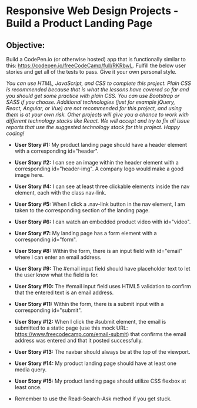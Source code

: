 
# Responsive Web Design Projects - Build a Product Landing Page

## Objective: 
Build a CodePen.io (or otherwise hosted) app that is functionally similar to this: https://codepen.io/freeCodeCamp/full/RKRbwL.
Fulfill the below user stories and get all of the tests to pass. Give it your own personal style.

*You can use HTML, JavaScript, and CSS to complete this project. Plain CSS is recommended because that is what the lessons have covered so far and you should get some practice with plain CSS. You can use Bootstrap or SASS if you choose. Additional technologies (just for example jQuery, React, Angular, or Vue) are not recommended for this project, and using them is at your own risk. Other projects will give you a chance to work with different technology stacks like React. We will accept and try to fix all issue reports that use the suggested technology stack for this project. Happy coding!*

* **User Story #1:** My product landing page should have a header element with a corresponding id="header".
* **User Story #2:** I can see an image within the header element with a corresponding id="header-img". A company logo would make a good image here.
* **User Story #4:** I can see at least three clickable elements inside the nav element, each with the class nav-link.
* **User Story #5:** When I click a .nav-link button in the nav element, I am taken to the corresponding section of the landing page.
* **User Story #6:** I can watch an embedded product video with id="video".
* **User Story #7:** My landing page has a form element with a corresponding id="form".
* **User Story #8:** Within the form, there is an input field with id="email" where I can enter an email address.
* **User Story #9:** The #email input field should have placeholder text to let the user know what the field is for.
* **User Story #10:** The #email input field uses HTML5 validation to confirm that the entered text is an email address.
* **User Story #11:** Within the form, there is a submit input with a corresponding id="submit".
* **User Story #12:** When I click the #submit element, the email is submitted to a static page (use this mock URL: https://www.freecodecamp.com/email-submit) that confirms the email address was entered and that it posted successfully.
* **User Story #13:** The navbar should always be at the top of the viewport.
* **User Story #14:** My product landing page should have at least one media query.
* **User Story #15:** My product landing page should utilize CSS flexbox at least once.

* Remember to use the Read-Search-Ask method if you get stuck.